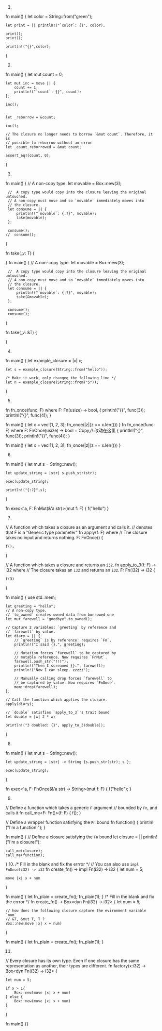 1.

fn main() {
    let color = String::from("green");

    let print = || println!("`color`: {}", color);

    print();
    print();

    println!("{}",color);
}

2.

fn main() {
    let mut count = 0;

    let mut inc = move || {
        count += 1;
        println!("`count`: {}", count);
    };

    inc();


    let _reborrow = &count; 

    inc();

    // The closure no longer needs to borrow `&mut count`. Therefore, it is
    // possible to reborrow without an error
    let _count_reborrowed = &mut count; 

    assert_eq!(count, 0);
}

3.

fn main() {
     // A non-copy type.
     let movable = Box::new(3);

     //  A copy type would copy into the closure leaving the original untouched.
     // A non-copy must move and so `movable` immediately moves into
     // the closure.
     let consume = || {
         println!("`movable`: {:?}", movable);
         take(movable);
     };

     consume();
    //  consume();
}

fn take<T>(_v: T) {

}
fn main() {
     // A non-copy type.
     let movable = Box::new(3);

     //  A copy type would copy into the closure leaving the original untouched.
     // A non-copy must move and so `movable` immediately moves into
     // the closure.
     let consume = || {
         println!("`movable`: {:?}", movable);
         take(&movable);
     };

     consume();
     consume();
}

fn take<T>(_v: &T) {

}

4.

fn main() {
    let example_closure = |x| x;

    let s = example_closure(String::from("hello"));

    /* Make it work, only changeg the following line */
    let n = example_closure(String::from("5"));
}

5.

fn fn_once<F>(func: F)
where
    F: Fn(usize) -> bool,
{
    println!("{}", func(3));
    println!("{}", func(4));
}

fn main() {
    let x = vec![1, 2, 3];
    fn_once(|z|{z == x.len()})
}
fn fn_once<F>(func: F)
where
    F: FnOnce(usize) -> bool + Copy,// 改动在这里
{
    println!("{}", func(3));
    println!("{}", func(4));
}

fn main() {
    let x = vec![1, 2, 3];
    fn_once(|z|{z == x.len()})
}

6.

fn main() {
    let mut s = String::new();

    let update_string = |str| s.push_str(str);

    exec(update_string);

    println!("{:?}",s);
}

fn exec<'a, F: FnMut(&'a str)>(mut f: F)  {
    f("hello")
}

7.

// A function which takes a closure as an argument and calls it.
// <F> denotes that F is a "Generic type parameter"
fn apply<F>(f: F) where
    // The closure takes no input and returns nothing.
    F: FnOnce() {

    f();
}

// A function which takes a closure and returns an `i32`.
fn apply_to_3<F>(f: F) -> i32 where
    // The closure takes an `i32` and returns an `i32`.
    F: Fn(i32) -> i32 {

    f(3)
}

fn main() {
    use std::mem;

    let greeting = "hello";
    // A non-copy type.
    // `to_owned` creates owned data from borrowed one
    let mut farewell = "goodbye".to_owned();

    // Capture 2 variables: `greeting` by reference and
    // `farewell` by value.
    let diary = || {
        // `greeting` is by reference: requires `Fn`.
        println!("I said {}.", greeting);

        // Mutation forces `farewell` to be captured by
        // mutable reference. Now requires `FnMut`.
        farewell.push_str("!!!");
        println!("Then I screamed {}.", farewell);
        println!("Now I can sleep. zzzzz");

        // Manually calling drop forces `farewell` to
        // be captured by value. Now requires `FnOnce`.
        mem::drop(farewell);
    };

    // Call the function which applies the closure.
    apply(diary);

    // `double` satisfies `apply_to_3`'s trait bound
    let double = |x| 2 * x;

    println!("3 doubled: {}", apply_to_3(double));
}

8.

fn main() {
    let mut s = String::new();

    let update_string = |str| -> String {s.push_str(str); s };

    exec(update_string);
}

fn exec<'a, F: FnOnce(&'a str) -> String>(mut f: F) {
    f("hello");
}

9.

// Define a function which takes a generic `F` argument
// bounded by `Fn`, and calls it
fn call_me<F: Fn()>(f: F) {
    f();
}

// Define a wrapper function satisfying the `Fn` bound
fn function() {
    println!("I'm a function!");
}

fn main() {
    // Define a closure satisfying the `Fn` bound
    let closure = || println!("I'm a closure!");

    call_me(closure);
    call_me(function);
}
10.
/* Fill in the blank and fix the errror */
// You can also use `impl FnOnce(i32) -> i32`
fn create_fn() -> impl Fn(i32) -> i32 {
    let num = 5;

    move |x| x + num
}


fn main() {
    let fn_plain = create_fn();
    fn_plain(1);
}
/* Fill in the blank and fix the errror */
fn create_fn() -> Box<dyn Fn(i32) -> i32> {
    let num = 5;

    // how does the following closure capture the evironment variable `num`
    // &T, &mut T, T ?
    Box::new(move |x| x + num)
}


fn main() {
    let fn_plain = create_fn();
    fn_plain(1);
}

11.

// Every closure has its own type. Even if one closure has the same representation as another, their types are different.
fn factory(x:i32) -> Box<dyn Fn(i32) -> i32> {

    let num = 5;

    if x > 1{
        Box::new(move |x| x + num)
    } else {
        Box::new(move |x| x + num)
    }
}

fn main() {}
